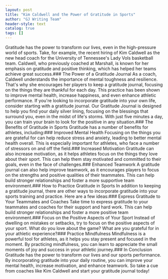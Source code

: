 ```yaml
---
layout: post
title: "Kim Caldwell and the Power of Gratitude in Sports"
author: "GJ Writing Team"
header-style: text
catalog: true
tags: []
---
```


Gratitude has the power to transform our lives, even in the high-pressure world of sports. Take, for example, the recent hiring of Kim Caldwell as the new head coach for the University of Tennessee's Lady Vols basketball team. Caldwell, who previously coached at Marshall, is known for her emphasis on gratitude and positive thinking, which has helped her teams achieve great success.### The Power of a Gratitude Journal As a coach, Caldwell understands the importance of mental toughness and resilience. That's why she encourages her players to keep a gratitude journal, focusing on the things they are thankful for each day. This practice has been shown to improve mental health, increase happiness, and even enhance athletic performance. If you're looking to incorporate gratitude into your own life, consider starting with a gratitude journal. Our Gratitude Journal is designed to help you find your daily silver lining, focusing on the blessings that surround you, even in the midst of life's storms. With just five minutes a day, you can train your brain to look for the positive in any situation.### The Benefits of Gratitude in Sports Gratitude has a number of benefits for athletes, including:### Improved Mental Health Focusing on the things you are grateful for can help reduce stress and anxiety, leading to better mental health overall. This is especially important for athletes, who face a number of stressors on and off the field.### Increased Motivation Gratitude can also increase motivation, as it helps athletes focus on the things they love about their sport. This can help them stay motivated and committed to their goals, even in the face of challenges.### Enhanced Teamwork A gratitude journal can also help improve teamwork, as it encourages players to focus on the strengths and positive qualities of their teammates. This can help build stronger relationships and foster a more supportive team environment.### How to Practice Gratitude in Sports In addition to keeping a gratitude journal, there are other ways to incorporate gratitude into your sports training and practice. Here are a few ideas:### Express Gratitude to Your Teammates and Coaches Take time to express gratitude to your teammates and coaches for their support and hard work. This can help build stronger relationships and foster a more positive team environment.### Focus on the Positive Aspects of Your Sport Instead of dwelling on mistakes or setbacks, try to focus on the positive aspects of your sport. What do you love about the game? What are you grateful for in your athletic experience?### Practice Mindfulness Mindfulness is a powerful tool for athletes, as it helps you stay present and focused in the moment. By practicing mindfulness, you can learn to appreciate the small moments of joy and success in your athletic journey.### In Conclusion Gratitude has the power to transform our lives and our sports performance. By incorporating gratitude into your daily routine, you can improve your mental health, increase motivation, and enhance teamwork. So take a cue from coaches like Kim Caldwell and start your gratitude journal today!